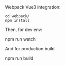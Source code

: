 Webpack Vue3 integration:

```
cd webpack/
npm install
```
Then, for dev env:

npm run watch

And for production build

npm run build